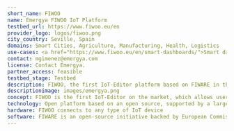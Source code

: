 ```yaml
---
short_name: FIWOO
name: Emergya FIWOO IoT Platform
testbed_url: https://www.fiwoo.eu/en
provider_logo: logos/fiwoo.png
city_country: Seville, Spain
domains: Smart Cities, Agriculture, Manufacturing, Health, Logistics
use-cases: <a href="https://www.fiwoo.eu/en/smart-dashboards/">Smart dashboards - Fiwoo</a>
contact: mgimenez@emergya.com
license: Contact Emergya.
partner_access: feasible
testbed_stage: Testbed
description: FIWOO, the first IoT-Editor platform based on FIWARE in the market, that helps you to design your IoT ecosystem thanks to a Cloud platform with a simple user interface. It allows the connection of your data, applications, devices, sensors and all kinds of hardware, in a single environment. FIWOO is a horizontal, open, modular, scalable, robust, secure, interoperable, and integrating platform based on FIWARE for the management of applications and IoT services. The IoT-Editor implies that the user is the center of the whole ecosystem. Following the ‘no-code’ philosophy, FIWOO makes its full potential available to you with powerful visual tools and simple wizards that allow you to create verticals and components without launching a single line of code.
descriptionimage: images/emergya.png
concept: FIWOO is the first IoT-Editor on the market, which allows users to create any entity within the whole system without the need for computer knowledge. Everything you see can be created without a single line of code. Any user can create their panels, connect their devices, and even generate intelligent rules through a simple graphic interface.
technology: Open platform based on an open source, supported by a large community and endorsed by European Union; end-to-end encryption; micro-service architecture; catalogue of indicators based on UNE 178202 and UNE-ISO 37120.
hardware: FIWOO connects to any type of IoT device
software: FIWARE is an open-source initiative backed by European Commission and the universal standard for the development of intelligent solutions and services.
---
```


